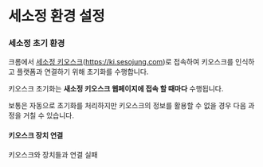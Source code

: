 # 세소정 환경 설정

### 세소정 초기 환경

크롬에서 [세소정 키오스크](https://ki.sesojung.com)(https://ki.sesojung.com)로 접속하여 키오스크를 인식하고 플랫폼과 연결하기 위해 초기화를 수행합니다.

키오스크 초기화는 **새소정 키오스크 웹페이지에 접속 할 때마다** 수행됩니다.



보통은 자동으로 초기화를 처리하지만 키오스크의 정보를 활용할 수 없을 경우  다음 과정을 거칠 수 있습니다.

#### 키오스크 장치 연결

키오스크와 장치들과 연결 실패
